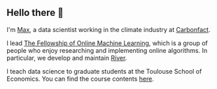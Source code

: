 ## Hello there 👋

I'm [Max](https://maxhalford.github.io/bio), a data scientist working in the climate industry at [Carbonfact](https://www.carbonfact.com/).

I lead [The Fellowship of Online Machine Learning](https://www.notion.so/maxhalford/The-Fellowship-of-Online-Machine-Learning-8a264829ccf345a4b2627de38139ec8b?pvs=4), which is a group of people who enjoy researching and implementing online algorithms. In particular, we develop and maintain [River](https://riverml.xyz/0.19.0/).

I teach data science to graduate students at the Toulouse School of Economics. You can find the course contents [here](https://maxhalford.notion.site/Teaching-41247061b73349c8b22888a6218108a3?pvs=4).

